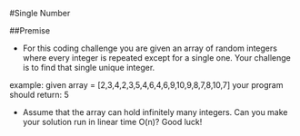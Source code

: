 #Single Number

##Premise

-	For this coding challenge you are given an array of random integers where every integer is repeated except for a single one. Your challenge is to find that single unique integer.

example: given array = [2,3,4,2,3,5,4,6,4,6,9,10,9,8,7,8,10,7] your program should return: 5

-	Assume that the array can hold infinitely many integers. Can you make your solution run in linear time O(n)? Good luck!